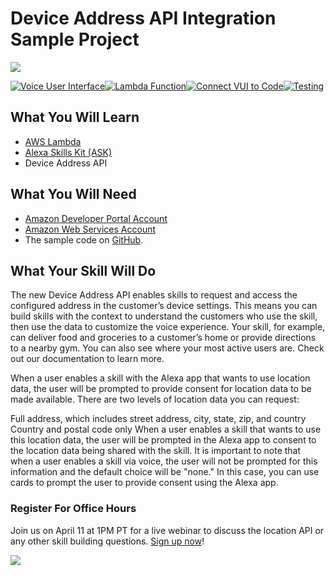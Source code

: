 # Device Address API Integration Sample Project
<img src="https://m.media-amazon.com/images/G/01/mobile-apps/dex/alexa/alexa-skills-kit/tutorials/quiz-game/header._TTH_.png" />

[![Voice User Interface](https://m.media-amazon.com/images/G/01/mobile-apps/dex/alexa/alexa-skills-kit/tutorials/navigation/1-off._TTH_.png)](./instructions/1-voice-user-interface.md)[![Lambda Function](https://m.media-amazon.com/images/G/01/mobile-apps/dex/alexa/alexa-skills-kit/tutorials/navigation/2-off._TTH_.png)](./instructions/2-lambda-function.md)[![Connect VUI to Code](https://m.media-amazon.com/images/G/01/mobile-apps/dex/alexa/alexa-skills-kit/tutorials/navigation/3-off._TTH_.png)](./instructions/3-connect-vui-to-code.md)[![Testing](https://m.media-amazon.com/images/G/01/mobile-apps/dex/alexa/alexa-skills-kit/tutorials/navigation/4-off._TTH_.png)](./instructions/4-testing.md)

## What You Will Learn
*  [AWS Lambda](http://aws.amazon.com/lambda)
*  [Alexa Skills Kit (ASK)](https://developer.amazon.com/alexa-skills-kit)
*  Device Address API

## What You Will Need
*  [Amazon Developer Portal Account](http://developer.amazon.com)
*  [Amazon Web Services Account](http://aws.amazon.com/)
*  The sample code on [GitHub](https://github.com/alexa/skill-sample-node-device-address-api).

## What Your Skill Will Do
The new Device Address API enables skills to request and access the configured address in the customer’s device settings. This means you can build skills with the context to understand the customers who use the skill, then use the data to customize the voice experience. Your skill, for example, can deliver food and groceries to a customer’s home or provide directions to a nearby gym. You can also see where your most active users are. Check out our documentation to learn more.

When a user enables a skill with the Alexa app that wants to use location data, the user will be prompted to provide consent for location data to be made available. There are two levels of location data you can request:


Full address, which includes street address, city, state, zip, and country
Country and postal code only
When a user enables a skill that wants to use this location data, the user will be prompted in the Alexa app to consent to the location data being shared with the skill. It is important to note that when a user enables a skill via voice, the user will not be prompted for this information and the default choice will be "none." In this case, you can use cards to prompt the user to provide consent using the Alexa app.

### Register For Office Hours
Join us on April 11 at 1PM PT for a live webinar to discuss the location API or any other skill building questions. [Sign up now](https://attendee.gotowebinar.com/rt/8389200425172113931)!


<a href="./instructions/1-voice-user-interface.md"><img src="https://m.media-amazon.com/images/G/01/mobile-apps/dex/alexa/alexa-skills-kit/tutorials/general/buttons/button_get_started._TTH_.png" /></a>

<img height="1" width="1" src="https://www.facebook.com/tr?id=1847448698846169&ev=PageView&noscript=1"/>
